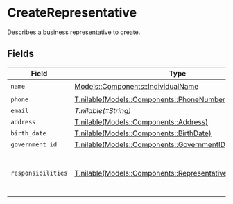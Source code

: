 # CreateRepresentative

Describes a business representative to create.


## Fields

| Field                                                                                                                  | Type                                                                                                                   | Required                                                                                                               | Description                                                                                                            | Example                                                                                                                |
| ---------------------------------------------------------------------------------------------------------------------- | ---------------------------------------------------------------------------------------------------------------------- | ---------------------------------------------------------------------------------------------------------------------- | ---------------------------------------------------------------------------------------------------------------------- | ---------------------------------------------------------------------------------------------------------------------- |
| `name`                                                                                                                 | [Models::Components::IndividualName](../../models/shared/individualname.md)                                            | :heavy_check_mark:                                                                                                     | N/A                                                                                                                    |                                                                                                                        |
| `phone`                                                                                                                | [T.nilable(Models::Components::PhoneNumber)](../../models/shared/phonenumber.md)                                       | :heavy_minus_sign:                                                                                                     | N/A                                                                                                                    |                                                                                                                        |
| `email`                                                                                                                | *T.nilable(::String)*                                                                                                  | :heavy_minus_sign:                                                                                                     | N/A                                                                                                                    | jordan.lee@classbooker.dev                                                                                             |
| `address`                                                                                                              | [T.nilable(Models::Components::Address)](../../models/shared/address.md)                                               | :heavy_minus_sign:                                                                                                     | N/A                                                                                                                    |                                                                                                                        |
| `birth_date`                                                                                                           | [T.nilable(Models::Components::BirthDate)](../../models/shared/birthdate.md)                                           | :heavy_minus_sign:                                                                                                     | N/A                                                                                                                    |                                                                                                                        |
| `government_id`                                                                                                        | [T.nilable(Models::Components::GovernmentID)](../../models/shared/governmentid.md)                                     | :heavy_minus_sign:                                                                                                     | N/A                                                                                                                    |                                                                                                                        |
| `responsibilities`                                                                                                     | [T.nilable(Models::Components::RepresentativeResponsibilities)](../../models/shared/representativeresponsibilities.md) | :heavy_minus_sign:                                                                                                     | Describes the job responsibilities of a business representative.                                                       |                                                                                                                        |